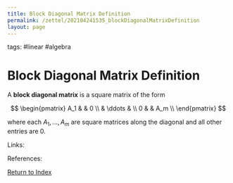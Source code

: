 ```yaml
---
title: Block Diagonal Matrix Definition
permalink: /zettel/202104241535_blockDiagonalMatrixDefinition
layout: page
---
```

tags: #linear #algebra

# Block Diagonal Matrix Definition

A **block diagonal matrix** is a square matrix of the form 

$$
\begin{pmatrix}
A_1 & & 0 \\
 & \ddots & \\
 0 & & A_m \\
\end{pmatrix}
$$

where each $A_1, \ldots, A_m$ are square matrices along the diagonal and all other entries are 0.

Links: 

References: 

[Return to Index](index)